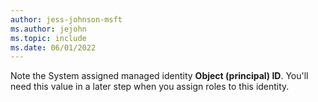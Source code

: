 ```yaml
---
author: jess-johnson-msft
ms.author: jejohn
ms.topic: include
ms.date: 06/01/2022
---
```


Note the System assigned managed identity **Object (principal) ID**. You'll need this value in a later step when you assign roles to this identity.
